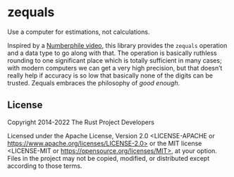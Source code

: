 # zequals
Use a computer for estimations, not calculations.

Inspired by a [Numberphile video](https://www.youtube.com/watch?v=aOJOfh2_4PE), this library provides the `zequals` operation and a data type to go along with that. The operation is basically ruthless rounding to one significant place which is totally sufficient in many cases; with modern computers we can get a very high precision, but that doesn’t really help if accuracy is so low that basically none of the digits can be trusted. Zequals embraces the philosophy of *good enough*.

## License
Copyright 2014-2022 The Rust Project Developers

Licensed under the Apache License, Version 2.0 <LICENSE-APACHE or https://www.apache.org/licenses/LICENSE-2.0> or the MIT license <LICENSE-MIT or https://opensource.org/licenses/MIT>, at your option. Files in the project may not be copied, modified, or distributed except according to those terms.
